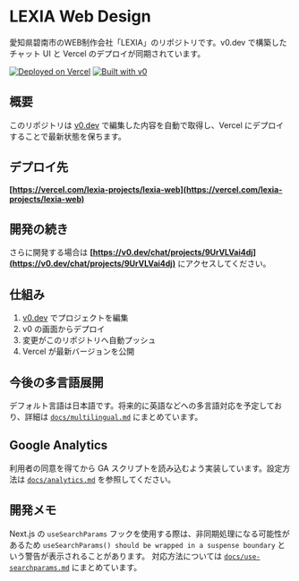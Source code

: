 # LEXIA Web Design

愛知県碧南市のWEB制作会社「LEXIA」のリポジトリです。v0.dev で構築したチャット UI と Vercel のデプロイが同期されています。

[![Deployed on Vercel](https://img.shields.io/badge/Deployed%20on-Vercel-black?style=for-the-badge&logo=vercel)](https://vercel.com/lexia-projects/lexia-web)
[![Built with v0](https://img.shields.io/badge/Built%20with-v0.dev-black?style=for-the-badge)](https://v0.dev/chat/projects/9UrVLVai4dj)

## 概要

このリポジトリは [v0.dev](https://v0.dev) で編集した内容を自動で取得し、Vercel にデプロイすることで最新状態を保ちます。

## デプロイ先

**[https://vercel.com/lexia-projects/lexia-web](https://vercel.com/lexia-projects/lexia-web)**

## 開発の続き

さらに開発する場合は **[https://v0.dev/chat/projects/9UrVLVai4dj](https://v0.dev/chat/projects/9UrVLVai4dj)** にアクセスしてください。

## 仕組み

1. [v0.dev](https://v0.dev) でプロジェクトを編集
2. v0 の画面からデプロイ
3. 変更がこのリポジトリへ自動プッシュ
4. Vercel が最新バージョンを公開

## 今後の多言語展開

デフォルト言語は日本語です。将来的に英語などへの多言語対応を予定しており、詳細は [`docs/multilingual.md`](docs/multilingual.md) にまとめています。

## Google Analytics

利用者の同意を得てから GA スクリプトを読み込むよう実装しています。設定方法は [`docs/analytics.md`](docs/analytics.md) を参照してください。

## 開発メモ

Next.js の `useSearchParams` フックを使用する際は、非同期処理になる可能性があるため
`useSearchParams() should be wrapped in a suspense boundary` という警告が表示されることがあります。
対応方法については [`docs/use-searchparams.md`](docs/use-searchparams.md) にまとめています。
